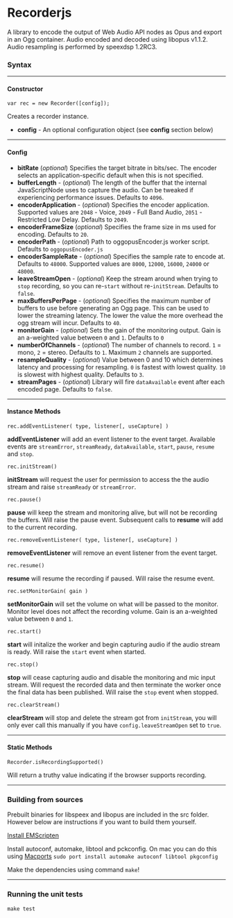 # Recorderjs

A library to encode the output of Web Audio API nodes as Opus and export in an Ogg container. Audio encoded and decoded using libopus v1.1.2. Audio resampling is performed by speexdsp 1.2RC3.

### Syntax


---------
#### Constructor
    var rec = new Recorder([config]);

Creates a recorder instance.

- **config** - An optional configuration object (see **config** section below)


---------
#### Config

- **bitRate** (*optional*) Specifies the target bitrate in bits/sec. The encoder selects an application-specific default when this is not specified.
- **bufferLength** - (*optional*) The length of the buffer that the internal JavaScriptNode uses to capture the audio. Can be tweaked if experiencing performance issues. Defaults to `4096`.
- **encoderApplication** - (*optional*) Specifies the encoder application. Supported values are `2048` - Voice, `2049` - Full Band Audio, `2051` - Restricted Low Delay. Defaults to `2049`.
- **encoderFrameSize** (*optional*) Specifies the frame size in ms used for encoding. Defaults to `20`.
- **encoderPath** - (*optional*) Path to oggopusEncoder.js worker script. Defaults to `oggopusEncoder.js`
- **encoderSampleRate** - (*optional*) Specifies the sample rate to encode at. Defaults to `48000`. Supported values are `8000`, `12000`, `16000`, `24000` or `48000`.
- **leaveStreamOpen** - (*optional*) Keep the stream around when trying to `stop` recording, so you can re-`start` without re-`initStream`. Defaults to `false`.
- **maxBuffersPerPage** - (*optional*) Specifies the maximum number of buffers to use before generating an Ogg page. This can be used to lower the streaming latency. The lower the value the more overhead the ogg stream will incur. Defaults to `40`.
- **monitorGain** - (*optional*) Sets the gain of the monitoring output. Gain is an a-weighted value between `0` and `1`. Defaults to `0`
- **numberOfChannels** - (*optional*) The number of channels to record. `1` = mono, `2` = stereo. Defaults to `1`. Maximum `2` channels are supported.
- **resampleQuality** - (*optional*) Value between 0 and 10 which determines latency and processing for resampling. `0` is fastest with lowest quality. `10` is slowest with highest quality. Defaults to `3`.
- **streamPages** - (*optional*) Library will fire `dataAvailable` event after each encoded page. Defaults to `false`.


---------
#### Instance Methods

    rec.addEventListener( type, listener[, useCapture] )

**addEventListener** will add an event listener to the event target. Available events are `streamError`, `streamReady`, `dataAvailable`, `start`, `pause`, `resume` and `stop`.

    rec.initStream()

**initStream** will request the user for permission to access the the audio stream and raise `streamReady` or `streamError`.

    rec.pause()

**pause** will keep the stream and monitoring alive, but will not be recording the buffers. Will raise the pause event. Subsequent calls to **resume** will add to the current recording.

    rec.removeEventListener( type, listener[, useCapture] )

**removeEventListener** will remove an event listener from the event target.

    rec.resume()

**resume** will resume the recording if paused. Will raise the resume event.

    rec.setMonitorGain( gain )

**setMonitorGain** will set the volume on what will be passed to the monitor. Monitor level does not affect the recording volume. Gain is an a-weighted value between `0` and `1`.

    rec.start()

**start** will initalize the worker and begin capturing audio if the audio stream is ready. Will raise the `start` event when started.

    rec.stop()

**stop** will cease capturing audio and disable the monitoring and mic input stream. Will request the recorded data and then terminate the worker once the final data has been published. Will raise the `stop` event when stopped.

    rec.clearStream()

**clearStream** will stop and delete the stream got from `initStream`, you will only ever call this manually if you have `config.leaveStreamOpen` set to `true`.


---------
#### Static Methods

    Recorder.isRecordingSupported()

Will return a truthy value indicating if the browser supports recording.


---------
### Building from sources 

Prebuilt binaries for libspeex and libopus are included in the src folder. However below are instructions if you want to build them yourself.

[Install EMScripten](https://kripken.github.io/emscripten-site/docs/getting_started/downloads.html)

Install autoconf, automake, libtool and pckconfig. On mac you can do this using [Macports](https://www.macports.org/install.php) `sudo port install automake autoconf libtool pkgconfig`

Make the dependencies using command `make`!


---------
### Running the unit tests 

`make test`
